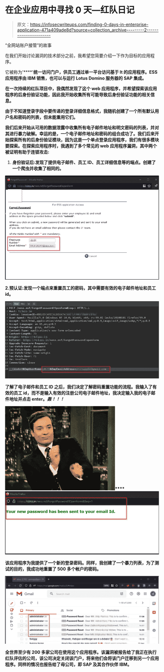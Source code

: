 # 在企业应用中寻找 0 天—红队日记

> 原文：<https://infosecwriteups.com/finding-0-days-in-enterprise-application-471a409ade8d?source=collection_archive---------2----------------------->

“全网站账户接管”的故事

在我们开始讨论漏洞的技术部分之前，我希望您简要介绍一下作为目标的应用程序。

它被称为'[](https://www.ibm.com/common/ssi/cgi-bin/ssialias?subtype=ca&infotype=an&supplier=897&letternum=ENUS204-143#@2h@78@)****'**统一访问门户，供员工通过单一平台访问基于 It 的应用程序。ESS 应用程序由 IBM 销售，也可以与运行 Lotus Domino 服务器的 SAP 集成。**

**在一次持续的红队项目中，我偶然发现了这个 web 应用程序，并希望探索该应用程序的后身份验证功能，因此我开始收集所有可能导致后身份验证功能的相关信息。**

**由于不知道登录字段中要传递的登录详细信息格式，我随机创建了一个所有默认用户名和密码的列表，但未能重用它们。**

**我们后来开始从可用的数据泄露中收集所有电子邮件地址和明文密码的列表，并对其进行暴力破解。幸运的是，一个电子邮件地址和密码的组合成功了。我们后来开始探索所有的后身份验证模块，因为这是一个单点登录应用程序，我们有很多模块要探索。在探索应用程序时，我遇到了多个常见的 web 应用程序漏洞，其中两个被证明有助于连锁攻击:**

1.  **身份验证后:发现了提供电子邮件、员工 ID、员工详细信息等的端点。创建了一个爬虫并收集了相同的。**

**![](img/1d7a5ac86915d9e055fdf64469cd03fa.png)**

**2.预认证:发现一个端点来重置员工的密码，其中需要有效的电子邮件地址和员工 id。**

**![](img/989a854e2b68ba7bec10783b64630df0.png)**

**了解了电子邮件和员工 ID 之后，我们决定了解密码重置功能的流程。我输入了有效的员工 id，而不是输入有效的注册公司电子邮件地址，我决定输入我的电子邮件地址并点击 enter。*轰！！！***

**![](img/e3ad6443e9500f15962f18e3dc2aa74a.png)****![](img/eaba84feb93129dbbc266dc2cffd44a4.png)**

**该应用程序为我提供了一个新的登录密码。同样，我创建了一个暴力列表，为了测试的目的，我成功地重置了 500 多个帐户的密码。**

**![](img/558fbac0ff1890d6d2bbc4234fbcd19e.png)**

**全世界至少有 200 多家公司在使用这个应用程序。该漏洞被报告给了我正在执行红队评估的公司，该公司决定关闭该门户，将来他们会将该门户迁移到另一个应用程序。同样的情况也报告给了母公司，即 SAP 及其合作伙伴 IBM。**